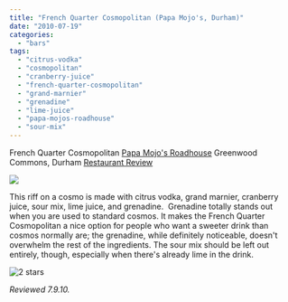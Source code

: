```yaml
---
title: "French Quarter Cosmopolitan (Papa Mojo's, Durham)"
date: "2010-07-19"
categories:
  - "bars"
tags:
  - "citrus-vodka"
  - "cosmopolitan"
  - "cranberry-juice"
  - "french-quarter-cosmopolitan"
  - "grand-marnier"
  - "grenadine"
  - "lime-juice"
  - "papa-mojos-roadhouse"
  - "sour-mix"
---
```


French Quarter Cosmopolitan [Papa Mojo's Roadhouse](http://www.papamojosroadhouse.com/) Greenwood Commons, Durham [Restaurant Review](../../../../../?p=478)

![](http://www.thegourmez.com/gourmez/photos/frenchquartercosmo.jpg)

This riff on a cosmo is made with citrus vodka, grand marnier, cranberry juice, sour mix, lime juice, and grenadine.  Grenadine totally stands out when you are used to standard cosmos. It makes the French Quarter Cosmopolitan a nice option for people who want a sweeter drink than cosmos normally are; the grenadine, while definitely noticeable, doesn't overwhelm the rest of the ingredients. The sour mix should be left out entirely, though, especially when there's already lime in the drink.




<div class="caption">

![2 stars](http://s3.amazonaws.com/thegourmez-wpmedia/2009/02/rating_chicken11.gif "rating_chicken11")</div>


_Reviewed 7.9.10._
